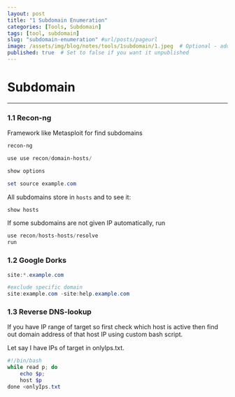 ```yaml
---
layout: post
title: "1 Subdomain Enumeration"
categories: [Tools, Subdomain]
tags: [tool, subdomain]
slug: "subdomain-enumeration" #url/posts/pageurl
image: /assets/img/blog/notes/tools/1subdomain/1.jpeg  # Optional - add an image for the post
published: true  # Set to false if you want it unpublished
---
```


# Subdomain

---

### 1.1 Recon-ng

Framework like Metasploit for find subdomains

```powershell
recon-ng

use use recon/domain-hosts/

show options

set source example.com
```

All subdomains store in `hosts` and to see it:

```powershell
show hosts
```

If some subdomains are not given IP automatically, run

```powershell
use recon/hosts-hosts/resolve
run
```

### 1.2 Google Dorks

```powershell
site:*.example.com

#exclude specific domain
site:example.com -site:help.example.com
```

### 1.3 Reverse DNS-lookup

If you have IP range of target so first check which host is active then find out domain address of that host IP using custom bash script.

Let say I have IPs of target in onlylps.txt.

```powershell
#!/bin/bash
while read p; do
	echo $p;
	host $p
done <onlyIps.txt

```